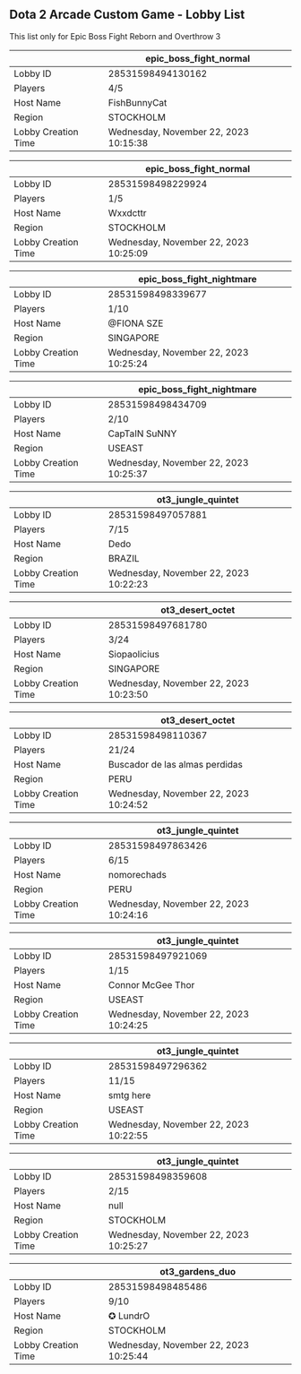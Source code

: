 ## Dota 2 Arcade Custom Game - Lobby List

This list only for Epic Boss Fight Reborn and Overthrow 3

|  | epic_boss_fight_normal |
| ------ | ------ |
| Lobby ID | 28531598494130162 |
| Players | 4/5 |
| Host Name | FishBunnyCat |
| Region | STOCKHOLM |
| Lobby Creation Time | Wednesday, November 22, 2023 10:15:38 |


|  | epic_boss_fight_normal |
| ------ | ------ |
| Lobby ID | 28531598498229924 |
| Players | 1/5 |
| Host Name | Wxxdcttr |
| Region | STOCKHOLM |
| Lobby Creation Time | Wednesday, November 22, 2023 10:25:09 |


|  | epic_boss_fight_nightmare |
| ------ | ------ |
| Lobby ID | 28531598498339677 |
| Players | 1/10 |
| Host Name | @FIONA SZE |
| Region | SINGAPORE |
| Lobby Creation Time | Wednesday, November 22, 2023 10:25:24 |


|  | epic_boss_fight_nightmare |
| ------ | ------ |
| Lobby ID | 28531598498434709 |
| Players | 2/10 |
| Host Name | CapTaIN SuNNY |
| Region | USEAST |
| Lobby Creation Time | Wednesday, November 22, 2023 10:25:37 |


|  | ot3_jungle_quintet |
| ------ | ------ |
| Lobby ID | 28531598497057881 |
| Players | 7/15 |
| Host Name | Dedo |
| Region | BRAZIL |
| Lobby Creation Time | Wednesday, November 22, 2023 10:22:23 |


|  | ot3_desert_octet |
| ------ | ------ |
| Lobby ID | 28531598497681780 |
| Players | 3/24 |
| Host Name | Siopaolicius |
| Region | SINGAPORE |
| Lobby Creation Time | Wednesday, November 22, 2023 10:23:50 |


|  | ot3_desert_octet |
| ------ | ------ |
| Lobby ID | 28531598498110367 |
| Players | 21/24 |
| Host Name | Buscador de las almas perdidas |
| Region | PERU |
| Lobby Creation Time | Wednesday, November 22, 2023 10:24:52 |


|  | ot3_jungle_quintet |
| ------ | ------ |
| Lobby ID | 28531598497863426 |
| Players | 6/15 |
| Host Name | nomorechads |
| Region | PERU |
| Lobby Creation Time | Wednesday, November 22, 2023 10:24:16 |


|  | ot3_jungle_quintet |
| ------ | ------ |
| Lobby ID | 28531598497921069 |
| Players | 1/15 |
| Host Name | Connor McGee Thor |
| Region | USEAST |
| Lobby Creation Time | Wednesday, November 22, 2023 10:24:25 |


|  | ot3_jungle_quintet |
| ------ | ------ |
| Lobby ID | 28531598497296362 |
| Players | 11/15 |
| Host Name | smtg here |
| Region | USEAST |
| Lobby Creation Time | Wednesday, November 22, 2023 10:22:55 |


|  | ot3_jungle_quintet |
| ------ | ------ |
| Lobby ID | 28531598498359608 |
| Players | 2/15 |
| Host Name | null |
| Region | STOCKHOLM |
| Lobby Creation Time | Wednesday, November 22, 2023 10:25:27 |


|  | ot3_gardens_duo |
| ------ | ------ |
| Lobby ID | 28531598498485486 |
| Players | 9/10 |
| Host Name | ✪ LundrO |
| Region | STOCKHOLM |
| Lobby Creation Time | Wednesday, November 22, 2023 10:25:44 |


